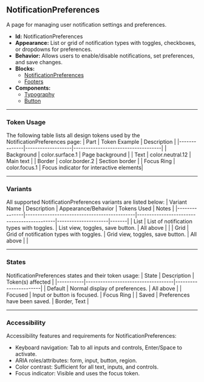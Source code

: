 ## NotificationPreferences
A page for managing user notification settings and preferences.
- **Id:** NotificationPreferences
- **Appearance:** List or grid of notification types with toggles, checkboxes, or dropdowns for preferences.
- **Behavior:** Allows users to enable/disable notifications, set preferences, and save changes.
- **Blocks:**
  - [NotificationPreferences](../blocks/NotificationPreferences.md)
  - [Footers](../blocks/Footers.md)
- **Components:**
  - [Typography](../components/Typography.md)
  - [Button](../components/Button.md)

---

### Token Usage
The following table lists all design tokens used by the NotificationPreferences page:
| Part         | Token Example      | Description                        |
|--------------|-------------------|------------------------------------|
| Background   | color.surface.1   | Page background                    |
| Text         | color.neutral.12  | Main text                          |
| Border       | color.border.2    | Section border                     |
| Focus Ring   | color.focus.1     | Focus indicator for interactive elements|

---

### Variants
All supported NotificationPreferences variants are listed below:
| Variant Name   | Description                                 | Appearance/Behavior                        | Tokens Used         | Notes |
|---------------|---------------------------------------------|--------------------------------------------|---------------------|-------|
| List          | List of notification types with toggles.     | List view, toggles, save button.           | All above           |       |
| Grid          | Grid of notification types with toggles.     | Grid view, toggles, save button.           | All above           |       |

---

### States
NotificationPreferences states and their token usage:
| State     | Description                        | Token(s) affected      |
|-----------|------------------------------------|-----------------------|
| Default   | Normal display of preferences.     | All above             |
| Focused   | Input or button is focused.        | Focus Ring            |
| Saved     | Preferences have been saved.       | Border, Text          |

---

### Accessibility
Accessibility features and requirements for NotificationPreferences:
- Keyboard navigation: Tab to all inputs and controls, Enter/Space to activate.
- ARIA roles/attributes: form, input, button, region.
- Color contrast: Sufficient for all text, inputs, and controls.
- Focus indicator: Visible and uses the focus token.
